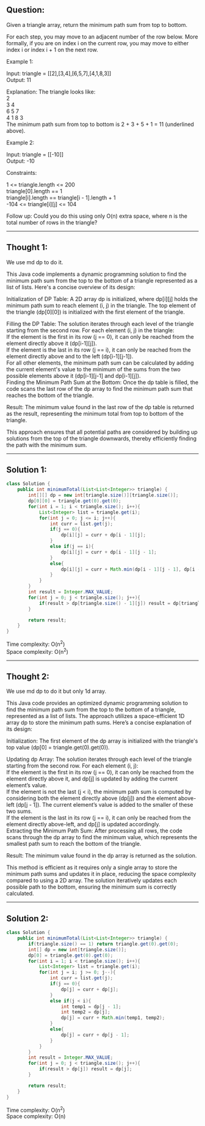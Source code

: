## Question:

Given a triangle array, return the minimum path sum from top to bottom.  

For each step, you may move to an adjacent number of the row below. More formally, if you are on index i on the current row, you may move to either index i or index i + 1 on the next row.  

Example 1:  

Input: triangle = [[2],[3,4],[6,5,7],[4,1,8,3]]  
Output: 11  

Explanation: The triangle looks like:  
   2  
  3 4  
 6 5 7  
4 1 8 3  
The minimum path sum from top to bottom is 2 + 3 + 5 + 1 = 11 (underlined above).  

Example 2:  

Input: triangle = [[-10]]  
Output: -10  
 
Constraints:  

1 <= triangle.length <= 200  
triangle[0].length == 1  
triangle[i].length == triangle[i - 1].length + 1  
-104 <= triangle[i][j] <= 104  
 
Follow up: Could you do this using only O(n) extra space, where n is the total number of rows in the triangle?  

---
## Thought 1:
We use md dp to do it.

This Java code implements a dynamic programming solution to find the minimum path sum from the top to the bottom of a triangle represented as a list of lists. Here's a concise overview of its design:  

Initialization of DP Table: A 2D array dp is initialized, where dp[i][j] holds the minimum path sum to reach element (i, j) in the triangle. The top element of the triangle (dp[0][0]) is initialized with the first element of the triangle.  

Filling the DP Table: The solution iterates through each level of the triangle starting from the second row. For each element (i, j) in the triangle:  
If the element is the first in its row (j == 0), it can only be reached from the element directly above it (dp[i-1][j]).  
If the element is the last in its row (j == i), it can only be reached from the element directly above and to the left (dp[i-1][j-1]).  
For all other elements, the minimum path sum can be calculated by adding the current element's value to the minimum of the sums from the two possible elements above it (dp[i-1][j-1] and dp[i-1][j]).  
Finding the Minimum Path Sum at the Bottom: Once the dp table is filled, the code scans the last row of the dp array to find the minimum path sum that reaches the bottom of the triangle.  

Result: The minimum value found in the last row of the dp table is returned as the result, representing the minimum total from top to bottom of the triangle.  

This approach ensures that all potential paths are considered by building up solutions from the top of the triangle downwards, thereby efficiently finding the path with the minimum sum.

---
## Solution 1:
```Java
class Solution {
    public int minimumTotal(List<List<Integer>> triangle) {
        int[][] dp = new int[triangle.size()][triangle.size()];
        dp[0][0] = triangle.get(0).get(0);
        for(int i = 1; i < triangle.size(); i++){
            List<Integer> list = triangle.get(i);
            for(int j = 0; j <= i; j++){
                int curr = list.get(j);
                if(j == 0){
                    dp[i][j] = curr + dp[i - 1][j];
                }
                else if(j == i){
                    dp[i][j] = curr + dp[i - 1][j - 1];
                }
                else{
                    dp[i][j] = curr + Math.min(dp[i - 1][j - 1], dp[i - 1][j]);
                }
            }
        }
        int result = Integer.MAX_VALUE;
        for(int j = 0; j < triangle.size(); j++){
            if(result > dp[triangle.size() - 1][j]) result = dp[triangle.size() - 1][j];
        }

        return result;
    }
}
```
Time complexity: O(n<sup>2</sup>)  
Space complexity: O(n<sup>2</sup>)

---
## Thought 2:
We use md dp to do it but only 1d array.

This Java code provides an optimized dynamic programming solution to find the minimum path sum from the top to the bottom of a triangle, represented as a list of lists. The approach utilizes a space-efficient 1D array dp to store the minimum path sums. Here’s a concise explanation of its design:  

Initialization: The first element of the dp array is initialized with the triangle's top value (dp[0] = triangle.get(0).get(0)).  

Updating dp Array: The solution iterates through each level of the triangle starting from the second row. For each element (i, j):  
If the element is the first in its row (j == 0), it can only be reached from the element directly above it, and dp[j] is updated by adding the current element’s value.  
If the element is not the last (j < i), the minimum path sum is computed by considering both the element directly above (dp[j]) and the element above-left (dp[j - 1]). The current element’s value is added to the smaller of these two sums.  
If the element is the last in its row (j == i), it can only be reached from the element directly above-left, and dp[j] is updated accordingly.  
Extracting the Minimum Path Sum: After processing all rows, the code scans through the dp array to find the minimum value, which represents the smallest path sum to reach the bottom of the triangle.  

Result: The minimum value found in the dp array is returned as the solution.  

This method is efficient as it requires only a single array to store the minimum path sums and updates it in place, reducing the space complexity compared to using a 2D array. The solution iteratively updates each possible path to the bottom, ensuring the minimum sum is correctly calculated.  

---
## Solution 2:
```Java
class Solution {
    public int minimumTotal(List<List<Integer>> triangle) {
        if(triangle.size() == 1) return triangle.get(0).get(0);
        int[] dp = new int[triangle.size()];
        dp[0] = triangle.get(0).get(0);
        for(int i = 1; i < triangle.size(); i++){
            List<Integer> list = triangle.get(i);
            for(int j = i; j >= 0; j--){
                int curr = list.get(j);
                if(j == 0){
                    dp[j] = curr + dp[j];
                }
                else if(j < i){
                    int temp1 = dp[j - 1];
                    int temp2 = dp[j];
                    dp[j] = curr + Math.min(temp1, temp2);
                } 
                else{
                    dp[j] = curr + dp[j - 1];
                }
            }
        }
        int result = Integer.MAX_VALUE;
        for(int j = 0; j < triangle.size(); j++){
            if(result > dp[j]) result = dp[j];
        }

        return result;
    }
}
```
Time complexity: O(n<sup>2</sup>)  
Space complexity: O(n)
